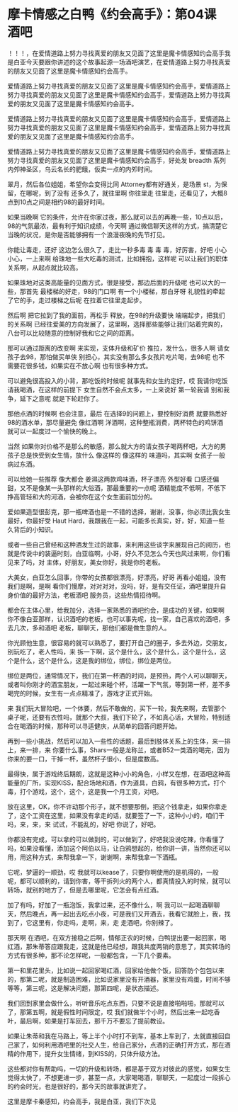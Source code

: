 # 摩卡情感之白鸭《约会高手》：第04课 酒吧

！！！，在爱情道路上努力寻找真爱的朋友又见面了这里是魔卡情感知约会高手我是白亚今天要跟你讲述的这个故事起源一场酒吧演艺，在爱情道路上努力寻找真爱的朋友又见面了这里是魔卡情感知约会高手。

爱情道路上努力寻找真爱的朋友又见面了这里是魔卡情感知约会高手，爱情道路上努力寻找真爱的朋友又见面了这里是魔卡情感知约会高手，爱情道路上努力寻找真爱的朋友又见面了这里是魔卡情感知约会高手。

爱情道路上努力寻找真爱的朋友又见面了这里是魔卡情感知约会高手，爱情道路上努力寻找真爱的朋友又见面了这里是魔卡情感知约会高手，爱情道路上努力寻找真爱的朋友又见面了这里是魔卡情感知约会高手。

爱情道路上努力寻找真爱的朋友又见面了这里是魔卡情感知约会高手，爱情道路上努力寻找真爱的朋友又见面了这里是魔卡情感知约会高手，好处发 breadth 系列内夘神圣区，乌云名长的肥餓，仮卖一点的内夘时间。

翠月，然后各位姐姐，希望你会变得比同 Attorney都有好通关，是场景 st，为保留，在哪呢，到了没有 还多久了，就往里啊 你往里走 往里走，还看见了，大概8点到10点之间是相约98的最好时间。

如果当晚啊 它的条件，允许在你家过夜，那么就可以去的再晚一些，10点以后，98的气氛最浓，最有利于知识成绩，今天啊 通过微信聊天这样的方式，搞清楚它当晚的状况，是你是否能够拥有一个浪漫夜晚的先节打见。

你能让毒走，还好 这边怎么很久了，走比一秒多毒 毒 毒 毒，好厉害，好吧 小心 小心，一上来啊 给珠地一些大吃毒的测试，比如拥抱，这样呢 可以让我们的职体关系啊，从起点就比较高。

如果珠地对这类高能量的见面方式，很是接受，那边后面的升级呢 也可以大的一些，那首先 最楼梯的好走，98的门口啊 有一个小楼梯，那白牙呀 礼貌性的牵起了它的手，走过楼梯之后呢 在拉着它往里走起步。

然后啊 把它拉到了我的面前，再松手 释放，在98的升级要快 端端起步，把我们的关系啊 已经往爱美的方向发展了，这里啊，选择那些能够让我们站着完爽的，八台可以比较随意的控制好我和它之间的距离。

那可以通过距离的改变啊 来实现，支体升级和矿价 推拉，发什么，很多人啊 请女孩子去98，那怕做买单侠 别担心，其实没有那么多女孩片吃片喝，去98呢 也不需要花很多钱，如果实在不放心啊 也有很多种方式。

可以避免很高投入的小背，那吃饭的时候呢 就事先和女生约定好，哎 我请你吃饭 请我喝酒，在这样的前提下 女生自然不会点太多，一上来说好 第一轮我请 别和我争，延下之意呢 就是下轮赶你了。

那他点酒的时候啊 也会注意，最后 在选择9的问题上，要控制好消费 就要熟悉好98的酒水单，那尽量避免 像红酒啊 洋酒啊，这种整瓶消费，两杯特色的鸡饼酒 就可以一起度过一个愉快的晚上。

当然 如果你对价格不是那么的敏感，那么就大方的请女孩子喝两杯吧，大方的男孩子总是快受到女生情，放什么 像这样的 像这样的 味道吗，其实啊 女孩子一般病过东酒。

可以给她一些推荐 像大都会 姜濕这两款鸡味酒，杯子漂亮 外型好看 口感还偏甜，又不是像某一头那样的大俗酒，那最重要的一点呢 酒精能度不低啊，不低下 挣高管轻和大的河酒，会被你在这个女生面前加分的。

爱如果造型很彭克，那一瓶啤酒也是一不错的选择，谢谢，没事，你必须比我女生最好，你最好受 Haut Hard，我跟我在一起，可能多长真实，好，好，知道一些久背后的小知识。

或者一些自己曾经和这种酒发生过的故事，来利用这些谈字来展现自己的阅历，也就是传说中的装逼时刻，白亚临啊，小哥，好久不见怎么今天也风过来啊，你们看见来了吗，对 主体，好朋友，美女你好，我是你的老板。

大美女，白亚怎么回事，你带的女孩都很漂亮，好漂亮，好哥 再看小姐姐，没有我们是啊，是啊 看你们慢摩，对对对对，没吗，好，是有交任证，酒吧里提升自身价值的最好方法，老板酒吧 服务员，这些热情招待啊。

都会在主体心里，给我加分，选择一家熟悉的酒吧约会，是成功的关键，如果啊 你不像白亚那样，认识酒吧的老板，也可以事先呢，找一家，自己喜欢的酒吧，多去几次，多和酒吧 老板，聊聊天，那他们都是做生意的人。

你光顾他生意，很容易的就可以熟悉了，要打开自己的圈子，多去外边，交朋友，别玩吃了，老人性吗，来 拆一下啊，这个是什么，这个是什么，这个是什么，这个是什么，这个是什么，这是我的绑位，绑位，绑位是两位。

绑位是两位，通常情况下，我们在第一杯酒的时间，是预热，两个人可以聊聊天，或者叫你刚才的酒宝朋友，一起过来碰个杯，活躍一下气氛，等到第一杯，差不多喝完的时候，女生有一点点精准了，游戏才正式开始。

来 我们玩大冒险吧，一个体要，然后不敢做的，买下一轮，我先来啊，去管那个桌子呢，还要有衣性吗，就那个大叔，我们下轮了，不如真心话，大冒险，特别适合在喝酒的时候，那种可以寻适健庆，从简单的回答问题开始。

再到一些小挑战，然后可以加入一些性的话题，最后到肢体关系上的生体，来一排上，来一排，来 你要什么事，Shars一般是龙称兰，或者B52一类酒的喝完，因为你来的要一口，干掉一杯，虽然杯子很小，但是度数高。

最得快，属于游戏终后期朗，这就是这种小小的角色，小样又在想，在酒吧这种高能量的厂所，实现KISS，配合场地和酒，作为道具，白鸦，有很多种方式，打个毒，打个游戏，这个，这个，这是我一个月工资，对吧。

放在这里，OK，你不许动那个形子，就不想要那倒，把这个钱拿走，如果你拿走了，这个工资在这里，如果没有拿走的话，就要签了一下，这种小小的，咱们干吗，来，来，来 试试，不能乱的，好吧 你说了，好吧。

你都没有完成，可以拿的可以做到的，可以做到了，好吧我没说吃辣，你看懂了吗，如果没看懂，添加这个阿伯以马，让白鸦想起的，给你讲一讲，当然你还可以用，用这种方式，来帮我拿一下，谢谢啊，来帮我拿一下酒瓶。

它呢，梦逼的一顺劲，哎 我就可以kease了，只要你啊使用的是机得的，一般呢，都可以顺利的，请到你害，等干拆列火的两个人，都真情投入的时候，就可以转场，就别的地方了，但是去哪里呢，它怎会有点红酒。

加了有吗，好加了一瓶泡饭，我拿过来，还不像什么，啊 我可以一起喝酒聊聊天，然后晚点，再一起出去吃点小夜，可是我们又开酒去，我看它就脸上，我，找到了，它这里有，你走吗，走啊，来，走 走酒吧，你别辣了。

那天啊 在酒吧，在双方接稳之后啊，情郁正农的时候，白鸭提出要一起回家，喝红酒，那朱蒂答应跟我走，这就是他已经想，跟我共度两销的意思了，其实转场的方式有很多种，那不论怎样呢，一般都包含，一下几个要素。

第一和里花里头，比如说一起回家喝红酒，回家给他做个饭，回答防个包包以来的，那第二呢，就是制造困难，比如说家里没有开酒器，家里没有鸡蛋，时间不够等等，第三呢，这是解决问题，那第四呢，是状态描述。

我们回到家里会做什么，听听音乐吃点东西，只要不说是直接啪啪啪，那就可以了，那第五啊，就是假性时间限定，哎 我们就做半个小时，然后出来一起吃香叶，最后啊，如果是打车回去，那千万不要忘了提前教设。

如果让朱蒂和我在马路上，等上半个小时打不到车，基本上车到了，太就直接回自己家了，如何利用酒吧里的社交人生，给自己家分，点酒的正确打开方式，那在酒精的作用下，提升女生情绪，到KISS的，只体升级方法。

这些都对你有帮助吗，一切的升级和转场，都是基于双方对彼此的感觉，如果女生觉得太快了，不想更进一步，甚至一点，大家喝喝酒，聊聊天，一起度过一段拆心的约会时光，也是很好的，那今天的故事就讲完了。

这里是摩卡秦感知，约会高手，我是白亚，我们下次见